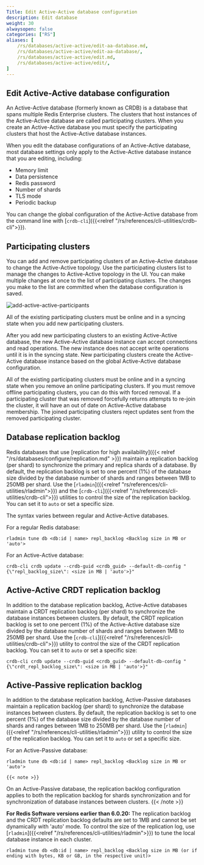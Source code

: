 ```yaml
---
Title: Edit Active-Active database configuration
description: Edit database
weight: 30
alwaysopen: false
categories: ["RS"]
aliases: [
    /rs/databases/active-active/edit-aa-database.md,
    /rs/databases/active-active/edit-aa-database/,
    /rs/databases/active-active/edit.md,
    /rs/databases/active-active/edit/,
]
---
```


## Edit Active-Active database configuration

An Active-Active database (formerly known as CRDB) is a database that spans multiple Redis Enterprise clusters.
The clusters that host instances of the Active-Active database are called participating clusters.
When you create an Active-Active database you must specify the participating clusters that host the Active-Active database instances.

When you edit the database configurations of an Active-Active database,
most database settings only apply to the Active-Active database instance that you are editing, including:

- Memory limit
- Data persistence
- Redis password
- Number of shards
- TLS mode
- Periodic backup

You can change the global configuration of the Active-Active database from the command line with [`crdb-cli`]({{<relref "/rs/references/cli-utilities/crdb-cli">}}).

## Participating clusters

You can add and remove participating clusters of an Active-Active database to change the Active-Active topology.
Use the participating clusters list to manage the changes to Active-Active topology in the UI.
You can make multiple changes at once to the list of participating clusters.
The changes you make to the list are committed when the database configuration is saved.

![add-active-active-participants](/images/rs/add-active-active-participants.png)

All of the existing participating clusters must be online and in a syncing state when you add new participating clusters.

After you add new participating clusters to an existing Active-Active database,
the new Active-Active database instance can accept connections and read operations.
The new instance does not accept write operations until it is in the syncing state.
New participating clusters create the Active-Active database instance based on the global Active-Active database configuration.

All of the existing participating clusters must be online and in a syncing state when you remove an online participating clusters.
If you must remove offline participating clusters, you can do this with forced removal.
If a participating cluster that was removed forcefully returns attempts to re-join the cluster,
it will have an out of date on Active-Active database membership.
The joined participating clusters reject updates sent from the removed participating cluster.

## Database replication backlog

Redis databases that use [replication for high availability]({{< relref "/rs/databases/configure/replication.md" >}}) maintain a replication backlog (per shard) to synchronize the primary and replica shards of a database.
By default, the replication backlog is set to one percent (1%) of the database size divided by the database number of shards and ranges between 1MB to 250MB per shard.
Use the [`rladmin`]({{<relref "rs/references/cli-utilities/rladmin">}}) and the [`crdb-cli`]({{<relref "/rs/references/cli-utilities/crdb-cli">}}) utilities to control the size of the replication backlog. You can set it to `auto` or set a specific size.  

The syntax varies between regular and Active-Active databases.

For a regular Redis database:
```text
rladmin tune db <db:id | name> repl_backlog <Backlog size in MB or 'auto'>
```

For an Active-Active database:
```text
crdb-cli crdb update --crdb-guid <crdb_guid> --default-db-config "{\"repl_backlog_size\": <size in MB | 'auto'>}"
```

## Active-Active CRDT replication backlog

In addition to the database replication backlog, Active-Active databases maintain a CRDT replication backlog (per shard) to synchronize the database instances between clusters.
By default, the CRDT replication backlog is set to one percent (1%) of the Active-Active database size divided by the database number of shards and ranges between 1MB to 250MB per shard.
Use the [`crdb-cli`]({{<relref "/rs/references/cli-utilities/crdb-cli">}}) utility to control the size of the CRDT replication backlog. You can set it to `auto` or set a specific size:  

```text
crdb-cli crdb update --crdb-guid <crdb_guid> --default-db-config "{\"crdt_repl_backlog_size\": <size in MB | 'auto'>}"
```

## Active-Passive replication backlog

In addition to the database replication backlog, Active-Passive databases maintain a replication backlog (per shard) to synchronize the database instances between clusters.
By default, the replication backlog is set to one percent (1%) of the database size divided by the database number of shards and ranges between 1MB to 250MB per shard.
Use the [`rladmin`]({{<relref "/rs/references/cli-utilities/rladmin">}}) utility to control the size of the replication backlog. You can set it to `auto` or set a specific size.  

For an Active-Passive database:
```text
rladmin tune db <db:id | name> repl_backlog <Backlog size in MB or 'auto'>
```

    {{< note >}}
On an Active-Passive database, the replication backlog configuration applies to both the replication backlog for shards synchronization and for synchronization of database instances between clusters.
    {{< /note >}}

**For Redis Software versions earlier than 6.0.20:**
The replication backlog and the CRDT replication backlog defaults are set to 1MB and cannot be set dynamically with 'auto' mode.
To control the size of the replication log, use [`rladmin`]({{<relref "/rs/references/cli-utilities/rladmin">}}) to tune the local database instance in each cluster.
```text
rladmin tune db <db:id | name> repl_backlog <Backlog size in MB (or if ending with bytes, KB or GB, in the respective unit)>
```
